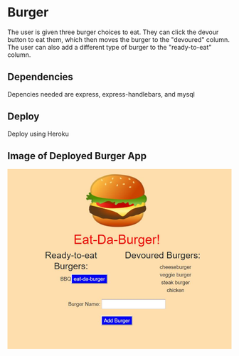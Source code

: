 # Burger

The user is given three burger choices to eat. They can click the devour button to eat them, which then moves the burger to the "devoured" column. The user can also add a different type of burger to the "ready-to-eat" column. 

## Dependencies

Depencies needed are express, express-handlebars, and mysql

## Deploy

Deploy using Heroku

## Image of Deployed Burger App

![Image of Deployed Burger App](public/assets/img/Burger_deployed.JPG)